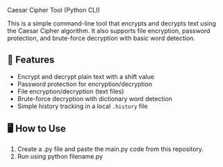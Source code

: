 Caesar Cipher Tool (Python CLI)

This is a simple command-line tool that encrypts and decrypts text using the Caesar Cipher algorithm. It also supports file encryption, password protection, and brute-force decryption with basic word detection.

## 🔧 Features

- Encrypt and decrypt plain text with a shift value
- Password protection for encryption/decryption
- File encryption/decryption (text files)
- Brute-force decryption with dictionary word detection
- Simple history tracking in a local `.history` file

## 🖥️ How to Use

1. Create a .py file and paste the main.py code from this repository. 
2. Run using python filename.py
